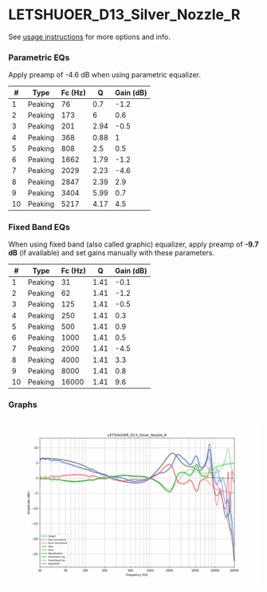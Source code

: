 # LETSHUOER_D13_Silver_Nozzle_R
See [usage instructions](https://github.com/jaakkopasanen/AutoEq#usage) for more options and info.

### Parametric EQs
Apply preamp of -4.6 dB when using parametric equalizer.

|   # | Type    |   Fc (Hz) |    Q |   Gain (dB) |
|-----|---------|-----------|------|-------------|
|   1 | Peaking |        76 | 0.7  |        -1.2 |
|   2 | Peaking |       173 | 6    |         0.6 |
|   3 | Peaking |       201 | 2.94 |        -0.5 |
|   4 | Peaking |       368 | 0.88 |         1   |
|   5 | Peaking |       808 | 2.5  |         0.5 |
|   6 | Peaking |      1662 | 1.79 |        -1.2 |
|   7 | Peaking |      2029 | 2.23 |        -4.6 |
|   8 | Peaking |      2847 | 2.39 |         2.9 |
|   9 | Peaking |      3404 | 5.99 |         0.7 |
|  10 | Peaking |      5217 | 4.17 |         4.5 |

### Fixed Band EQs
When using fixed band (also called graphic) equalizer, apply preamp of **-9.7 dB** (if available) and set gains manually with these parameters.

|   # | Type    |   Fc (Hz) |    Q |   Gain (dB) |
|-----|---------|-----------|------|-------------|
|   1 | Peaking |        31 | 1.41 |        -0.1 |
|   2 | Peaking |        62 | 1.41 |        -1.2 |
|   3 | Peaking |       125 | 1.41 |        -0.5 |
|   4 | Peaking |       250 | 1.41 |         0.3 |
|   5 | Peaking |       500 | 1.41 |         0.9 |
|   6 | Peaking |      1000 | 1.41 |         0.5 |
|   7 | Peaking |      2000 | 1.41 |        -4.5 |
|   8 | Peaking |      4000 | 1.41 |         3.3 |
|   9 | Peaking |      8000 | 1.41 |         0.8 |
|  10 | Peaking |     16000 | 1.41 |         9.6 |

### Graphs
![](./LETSHUOER_D13_Silver_Nozzle_R.png)
